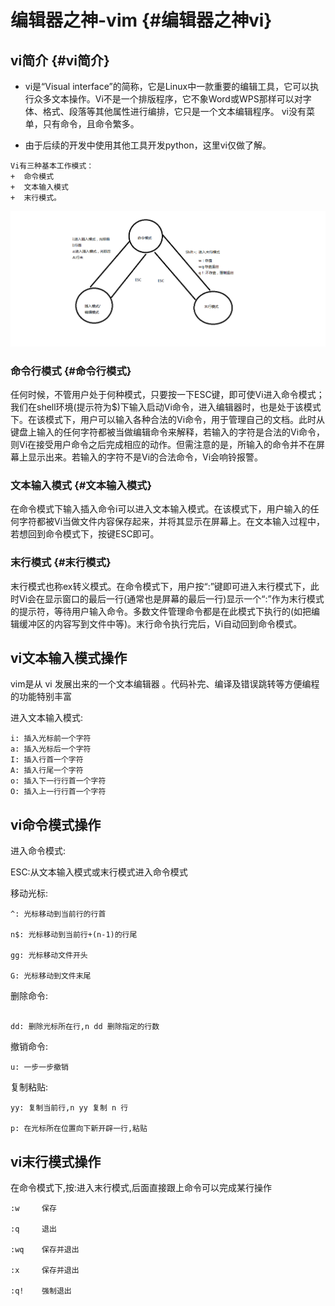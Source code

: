 # 编辑器之神-vim {#编辑器之神vi}

## vi简介 {#vi简介}

* vi是“Visual interface”的简称，它是Linux中一款重要的编辑工具，它可以执行众多文本操作。Vi不是一个排版程序，它不象Word或WPS那样可以对字体、格式、段落等其他属性进行编排，它只是一个文本编辑程序。 vi没有菜单，只有命令，且命令繁多。

* 由于后续的开发中使用其他工具开发python，这里vi仅做了解。

```
Vi有三种基本工作模式：
+  命令模式
+  文本输入模式
+  末行模式。 

```

![](/linux/media/14934226357577/01-linux基础-1-vim.png)

### 命令行模式 {#命令行模式}

任何时候，不管用户处于何种模式，只要按一下ESC键，即可使Vi进入命令模式；我们在shell环境\(提示符为$\)下输入启动Vi命令，进入编辑器时，也是处于该模式下。在该模式下，用户可以输入各种合法的Vi命令，用于管理自己的文档。此时从键盘上输入的任何字符都被当做编辑命令来解释，若输入的字符是合法的Vi命令，则Vi在接受用户命令之后完成相应的动作。但需注意的是，所输入的命令并不在屏幕上显示出来。若输入的字符不是Vi的合法命令，Vi会响铃报警。

### 文本输入模式 {#文本输入模式}

在命令模式下输入插入命令i可以进入文本输入模式。在该模式下，用户输入的任何字符都被Vi当做文件内容保存起来，并将其显示在屏幕上。在文本输入过程中，若想回到命令模式下，按键ESC即可。

### 末行模式 {#末行模式}

末行模式也称ex转义模式。在命令模式下，用户按“:”键即可进入末行模式下，此时Vi会在显示窗口的最后一行\(通常也是屏幕的最后一行\)显示一个“:”作为末行模式的提示符，等待用户输入命令。多数文件管理命令都是在此模式下执行的\(如把编辑缓冲区的内容写到文件中等\)。末行命令执行完后，Vi自动回到命令模式。

## vi文本输入模式操作

vim是从 vi 发展出来的一个文本编辑器 。代码补完、编译及错误跳转等方便编程的功能特别丰富

进入文本输入模式:

```
i: 插入光标前一个字符 
a: 插入光标后一个字符
I: 插入行首一个字符
A: 插入行尾一个字符
o: 插入下一行行首一个字符
O: 插入上一行行首一个字符

```

## vi命令模式操作

进入命令模式:

ESC:从文本输入模式或末行模式进入命令模式

移动光标:

```
^: 光标移动到当前行的行首

n$: 光标移动到当前行+(n-1)的行尾

gg: 光标移动文件开头 

G: 光标移动到文件末尾

```

删除命令:

```

dd: 删除光标所在行,n dd 删除指定的行数 

```

撤销命令:

```
u: 一步一步撤销 

```

复制粘贴:

```
yy: 复制当前行,n yy 复制 n 行 

p: 在光标所在位置向下新开辟一行,粘贴

```

## vi末行模式操作


在命令模式下,按:进入末行模式,后面直接跟上命令可以完成某行操作
```
:w     保存

:q     退出 

:wq    保存并退出

:x     保存并退出

:q!    强制退出 
```






